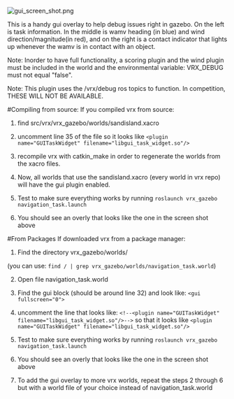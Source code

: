 ![gui_screen_shot.png](https://bitbucket.org/repo/BgXLzgM/images/2361812394-gui_screen_shot.png)

This is a handy gui overlay to help debug issues right in gazebo. On the left is task information. In the middle is wamv heading (in blue) and wind direction/magnitude(in red), and on the right is a contact indicator that lights up whenever the wamv is in contact with an object.

Note: Inorder to have full functionality, a scoring plugin and the wind plugin must be included in the world and the environmental variable: VRX_DEBUG must not equal "false".

Note: This plugin uses the /vrx/debug ros topics to function. In competition, THESE WILL NOT BE AVAILABLE.

#Compiling from source:
If you compiled vrx from source:

1. find src/vrx/vrx_gazebo/worlds/sandisland.xacro

2. uncomment line 35 of the file so it looks like
`<plugin name="GUITaskWidget" filename="libgui_task_widget.so"/>`

3. recompile vrx with catkin_make in order to regenerate the worlds from the xacro files.

4. Now, all worlds that use the sandisland.xacro (every world in vrx repo) will have the gui plugin enabled.

5. Test to make sure everything works by running
`roslaunch vrx_gazebo navigation_task.launch`

6. You should see an overly that looks like the one in the screen shot above

#From Packages
If downloaded vrx from a package manager:

1. Find the directory vrx_gazebo/worlds/

(you can use:
`find / | grep vrx_gazebo/worlds/navigation_task.world`)

2. Open file navigation_task.world

3. Find the gui block (should be around line 32) and look like:
`<gui fullscreen="0">`

4. uncomment the line that looks like:
`<!--<plugin name="GUITaskWidget" filename="libgui_task_widget.so"/>-->`
so that it looks like 
`<plugin name="GUITaskWidget" filename="libgui_task_widget.so"/>`

5. Test to make sure everything works by running
`roslaunch vrx_gazebo navigation_task.launch`

6. You should see an overly that looks like the one in the screen shot above

7. To add the gui overlay to more vrx worlds, repeat the steps 2 through 6 but with a world file of your choice instead of navigation_task.world
